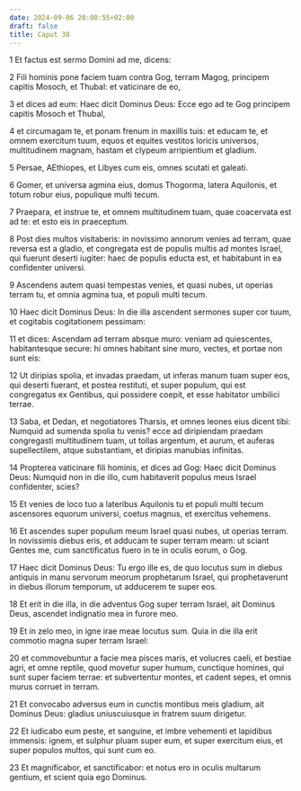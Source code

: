 ```yaml
---
date: 2024-09-06 20:00:55+02:00
draft: false
title: Caput 38
---
```





1 Et factus est sermo Domini ad me, dicens:

2 Fili hominis pone faciem tuam contra Gog, terram Magog, principem capitis Mosoch, et Thubal: et vaticinare de eo,

3 et dices ad eum: Haec dicit Dominus Deus: Ecce ego ad te Gog principem capitis Mosoch et Thubal,

4 et circumagam te, et ponam frenum in maxillis tuis: et educam te, et omnem exercitum tuum, equos et equites vestitos loricis universos, multitudinem magnam, hastam et clypeum arripientium et gladium.

5 Persae, AEthiopes, et Libyes cum eis, omnes scutati et galeati.

6 Gomer, et universa agmina eius, domus Thogorma, latera Aquilonis, et totum robur eius, populique multi tecum.

7 Praepara, et instrue te, et omnem multitudinem tuam, quae coacervata est ad te: et esto eis in praeceptum.

8 Post dies multos visitaberis: in novissimo annorum venies ad terram, quae reversa est a gladio, et congregata est de populis multis ad montes Israel, qui fuerunt deserti iugiter: haec de populis educta est, et habitabunt in ea confidenter universi.

9 Ascendens autem quasi tempestas venies, et quasi nubes, ut operias terram tu, et omnia agmina tua, et populi multi tecum.

10 Haec dicit Dominus Deus: In die illa ascendent sermones super cor tuum, et cogitabis cogitationem pessimam:

11 et dices: Ascendam ad terram absque muro: veniam ad quiescentes, habitantesque secure: hi omnes habitant sine muro, vectes, et portae non sunt eis:

12 Ut diripias spolia, et invadas praedam, ut inferas manum tuam super eos, qui deserti fuerant, et postea restituti, et super populum, qui est congregatus ex Gentibus, qui possidere coepit, et esse habitator umbilici terrae.

13 Saba, et Dedan, et negotiatores Tharsis, et omnes leones eius dicent tibi: Numquid ad sumenda spolia tu venis? ecce ad diripiendam praedam congregasti multitudinem tuam, ut tollas argentum, et aurum, et auferas supellectilem, atque substantiam, et diripias manubias infinitas.

14 Propterea vaticinare fili hominis, et dices ad Gog: Haec dicit Dominus Deus: Numquid non in die illo, cum habitaverit populus meus Israel confidenter, scies?

15 Et venies de loco tuo a lateribus Aquilonis tu et populi multi tecum ascensores equorum universi, coetus magnus, et exercitus vehemens.

16 Et ascendes super populum meum Israel quasi nubes, ut operias terram. In novissimis diebus eris, et adducam te super terram meam: ut sciant Gentes me, cum sanctificatus fuero in te in oculis eorum, o Gog.

17 Haec dicit Dominus Deus: Tu ergo ille es, de quo locutus sum in diebus antiquis in manu servorum meorum prophetarum Israel, qui prophetaverunt in diebus illorum temporum, ut adducerem te super eos.

18 Et erit in die illa, in die adventus Gog super terram Israel, ait Dominus Deus, ascendet indignatio mea in furore meo.

19 Et in zelo meo, in igne irae meae locutus sum. Quia in die illa erit commotio magna super terram Israel:

20 et commovebuntur a facie mea pisces maris, et volucres caeli, et bestiae agri, et omne reptile, quod movetur super humum, cunctique homines, qui sunt super faciem terrae: et subvertentur montes, et cadent sepes, et omnis murus corruet in terram.

21 Et convocabo adversus eum in cunctis montibus meis gladium, ait Dominus Deus: gladius uniuscuiusque in fratrem suum dirigetur.

22 Et iudicabo eum peste, et sanguine, et imbre vehementi et lapidibus immensis: ignem, et sulphur pluam super eum, et super exercitum eius, et super populos multos, qui sunt cum eo.

23 Et magnificabor, et sanctificabor: et notus ero in oculis multarum gentium, et scient quia ego Dominus.

